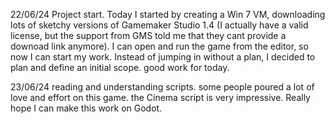 22/06/24
Project start. 
Today I started by creating a Win 7 VM, downloading lots of sketchy versions of Gamemaker Studio 1.4 (I actually have a valid license, but the support from
GMS told me that they cant provide a downoad link anymore).
I can open and run the game from the editor, so now I can start my work. Instead of jumping in without a plan, I decided to plan and define an initial scope.
good work for today. 

23/06/24
reading and understanding scripts. some people poured a lot of love and effort on this game. the Cinema script is very impressive.
Really hope I can make this work on Godot.